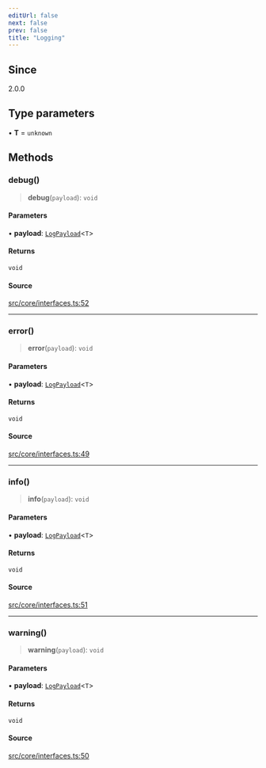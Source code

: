 ```yaml
---
editUrl: false
next: false
prev: false
title: "Logging"
---
```


## Since

2.0.0

## Type parameters

• **T** = `unknown`

## Methods

### debug()

> **debug**(`payload`): `void`

#### Parameters

• **payload**: [`LogPayload`](/v4/api/type-aliases/logpayload/)\<`T`\>

#### Returns

`void`

#### Source

[src/core/interfaces.ts:52](https://github.com/sern-handler/handler/blob/67bb4d4b9fa126f24874a3de1d4378e9fe9aca07/src/core/interfaces.ts#L52)

***

### error()

> **error**(`payload`): `void`

#### Parameters

• **payload**: [`LogPayload`](/v4/api/type-aliases/logpayload/)\<`T`\>

#### Returns

`void`

#### Source

[src/core/interfaces.ts:49](https://github.com/sern-handler/handler/blob/67bb4d4b9fa126f24874a3de1d4378e9fe9aca07/src/core/interfaces.ts#L49)

***

### info()

> **info**(`payload`): `void`

#### Parameters

• **payload**: [`LogPayload`](/v4/api/type-aliases/logpayload/)\<`T`\>

#### Returns

`void`

#### Source

[src/core/interfaces.ts:51](https://github.com/sern-handler/handler/blob/67bb4d4b9fa126f24874a3de1d4378e9fe9aca07/src/core/interfaces.ts#L51)

***

### warning()

> **warning**(`payload`): `void`

#### Parameters

• **payload**: [`LogPayload`](/v4/api/type-aliases/logpayload/)\<`T`\>

#### Returns

`void`

#### Source

[src/core/interfaces.ts:50](https://github.com/sern-handler/handler/blob/67bb4d4b9fa126f24874a3de1d4378e9fe9aca07/src/core/interfaces.ts#L50)
